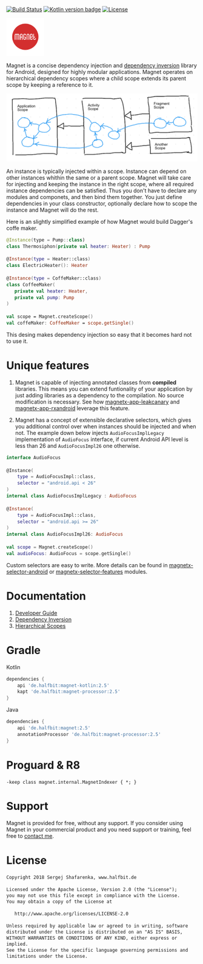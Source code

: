 [![Build Status](https://travis-ci.org/beworker/magnet.svg?branch=master)](https://travis-ci.org/beworker/magnet)
[![Kotlin version badge](https://img.shields.io/badge/kotlin-1.2.71-blue.svg)](http://kotlinlang.org/)
[![License](https://img.shields.io/badge/License-Apache%202.0-blue.svg)](http://www.apache.org/licenses/LICENSE-2.0)

<img src="documentation/images/magnet.png" width="100" />
<hr1> 

Magnet is a concise dependency injection and [dependency inversion][1] library for Android, designed for highly modular applications. Magnet operates on hierarchical dependency scopes where a child scope extends its parent scope by keeping a reference to it.

<img src="documentation/images/scopes.png" width="680" />

An instance is typically injected within a scope. Instance can depend on other instances whithin the same or a parent scope. Magnet will take care for injecting and keeping the instance in the right scope, where all required instance dependencies can be satisfied. Thus you don't have to declare any modules and componets, and then bind them together. You just define dependencies in your class constructor, optionally declare how to scope the instance and Magnet will do the rest. 

Here is an slightly simplified example of how Magnet would build Dagger's coffe maker.

```kotlin
@Instance(type = Pump::class)
class Thermosiphon(private val heater: Heater) : Pump

@Instance(type = Heater::class)
class ElectricHeater(): Heater

@Instance(type = CoffeMaker::class)
class CoffeeMaker(
   private val heater: Heater,
   private val pump: Pump
)

val scope = Magnet.createScope()
val coffeMaker: CoffeeMaker = scope.getSingle()
```

This desing makes dependency injection so easy that it becomes hard not to use it.

# Unique features

1. Magnet is capable of injecting annotated classes from **compiled** libraries. This means you can extend funtionality of your application by just adding libraries as a dependency to the compilation. No source modification is necessary. See how [magnetx-app-leakcanary](magnet-extensions/magnetx-app-leakcanary) and [magnetx-app-rxandroid](magnet-extensions/magnetx-app-rxandroid) leverage this feature.

2. Magnet has a concept of extensible declarative selectors, which gives you additional control over when instances should be injected and when not. The example down below injects `AudioFocusImplLegacy` implementation of `AudioFocus` interface, if current Android API level is less than 26 and `AudioFocusImpl26` one otherwise.

```kotlin
interface AudioFocus

@Instance(
    type = AudioFocusImpl::class,
    selector = "android.api < 26"
)
internal class AudioFocusImplLegacy : AudioFocus

@Instance(
    type = AudioFocusImpl::class,
    selector = "android.api >= 26"
)
internal class AudioFocusImpl26: AudioFocus

val scope = Magnet.createScope()
val audioFocus: AudioFocus = scope.getSingle()
```

Custom selectors are easy to write. More details can be found in [magnetx-selector-android](magnet-extensions/magnetx-selector-android) or [magnetx-selector-features](magnet-extensions/magnetx-selector-features) modules.

# Documentation

1. [Developer Guide](https://www.halfbit.de/magnet/developer-guide/)
2. [Dependency Inversion][1]
3. [Hierarchical Scopes][2]

# Gradle

Kotlin
```gradle
dependencies {
    api 'de.halfbit:magnet-kotlin:2.5'
    kapt 'de.halfbit:magnet-processor:2.5'
}
```

Java
```gradle
dependencies {
    api 'de.halfbit:magnet:2.5'
    annotationProcessor 'de.halfbit:magnet-processor:2.5'
}
```

# Proguard & R8
```proguard 
-keep class magnet.internal.MagnetIndexer { *; }
```

# Support

Magnet is provided for free, without any support. If you consider using Magnet in your commercial product and you need support or training, feel free to <a href="mailto:info@halfbit.de?subject=Magnet,%20Technical%20support">contact me</a>.

# License
```
Copyright 2018 Sergej Shafarenka, www.halfbit.de

Licensed under the Apache License, Version 2.0 (the "License");
you may not use this file except in compliance with the License.
You may obtain a copy of the License at

   http://www.apache.org/licenses/LICENSE-2.0

Unless required by applicable law or agreed to in writing, software
distributed under the License is distributed on an "AS IS" BASIS,
WITHOUT WARRANTIES OR CONDITIONS OF ANY KIND, either express or implied.
See the License for the specific language governing permissions and
limitations under the License.
```

[1]: https://github.com/beworker/magnet/wiki/Dependency-inversion
[2]: https://github.com/beworker/magnet/wiki/Dependency-auto-scoping
